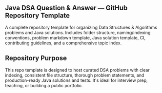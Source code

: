 ## Java DSA Question & Answer — GitHub Repository Template
A complete repository template for organizing Data Structures & Algorithms problems and Java solutions. Includes folder structure, naming/indexing conventions, problem markdown template, Java solution template, CI, contributing guidelines, and a comprehensive topic index.

## Repository Purpose
This repo template is designed to host curated DSA problems with clear indexing, consistent file structure, thorough problem statements, and production-ready Java solutions and tests. It's ideal for interview prep, teaching, or building a public portfolio.
